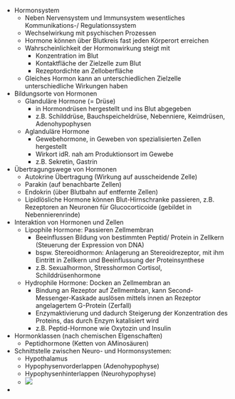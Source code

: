 - Hormonsystem
    - Neben Nervensystem und Immunsystem wesentliches Kommunikations-/ Regulationssystem
    - Wechselwirkung mit psychischen Prozessen
    - Hormone können über Blutkreis fast jeden Körperort erreichen
    - Wahrscheinlichkeit der Hormonwirkung steigt mit
        - Konzentration im Blut
        - Kontaktfläche der Zielzelle zum Blut
        - Rezeptordichte an Zelloberfläche
    - Gleiches Hormon kann an unterschiedlichen Zielzelle unterschiedliche Wirkungen haben
- Bildungsorte von Hormonen
    - Glanduläre Hormone (= Drüse)
        - in Hormondrüsen hergestellt und ins Blut abgegeben
        - z.B. Schilddrüse, Bauchspeicheldrüse, Nebenniere, Keimdrüsen, Adenohypophysen
    - Aglanduläre Hormone
        - Gewebehormone, in Geweben von spezialisierten Zellen hergestellt
        - Wirkort idR. nah am Produktionsort im Gewebe
        - z.B. Sekretin, Gastrin
- Übertragungswege von Hormonen
    - Autokrine Übertragung (Wirkung auf ausscheidende Zelle)
    - Parakin (auf benachbarte Zellen)
    - Endokrin (über Blutbahn auf entfernte Zellen)
    - Lipidlösliche Hormone können Blut-Hirnschranke passieren, z.B. Rezeptoren an Neuronen für Glucocorticoide (gebildet in Nebennierenrinde)
- Interaktion von Hormonen und Zellen
    - Lipophile Hormone: Passieren Zellmembran
        - Beeinflussen Bildung von bestimmten Peptid/ Protein in Zellkern (Steuerung der Expression von DNA)
        - bspw. Stereoidhormon: Anlagerung an Stereoidrezeptor, mit ihm Eintritt in Zellkern und Beeinflussung der Proteinsynthese
        - z.B. Sexualhormon, Stresshormon Cortisol, Schilddrüsenhormone
    - Hydrophile Hormone: Docken an Zellmembran an
        - Bindung an Rezeptor auf Zellmembran, kann Second-Messenger-Kaskade auslösen mittels innen an Rezeptor angelagertem G-Protein (Zerfall)
        - Enzymaktivierung und dadurch Steigerung der Konzentration des Proteins, das durch Enzym katalisiert wird
        - z.B. Peptid-Hormone wie Oxytozin und Insulin
- Hormonklassen (nach chemischen EIgenschaften)
    - Peptidhormone (Ketten von AMinosäuren)
- Schnittstelle zwischen Neuro- und Hormonsystemen: 
    - Hypothalamus
    - Hypophysenvorderlappen (Adenohypophyse)
    - Hypophysenhinterlappen (Neurohypophyse)
    - ![](https://firebasestorage.googleapis.com/v0/b/firescript-577a2.appspot.com/o/imgs%2Fapp%2Fssoenksen%2FkhCIsI4HwM.png?alt=media&token=66940482-bd65-4151-b613-6a123cdf32ae)
- 
